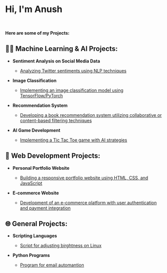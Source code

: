 <h1>Hi, I'm Anush</h1> <br/>

<b>Here are some of my Projects: </b>

<h2>👨‍💻 Machine Learning & AI Projects:</h2>

- <b>Sentiment Analysis on Social Media Data</b>
  - [Analyzing Twitter sentiments using NLP techniques](https://github.com/anushbareyan/...)

- <b>Image Classification</b>
  - [Implementing an image classification model using TensorFlow/PyTorch](https://github.com/anushbareyan/...)

- <b>Recommendation System</b>
  - [Developing a book recommendation system utilizing collaborative or content-based filtering techniques](https://github.com/anushbareyan/...)

- <b>AI Game Development</b>
  - [Implementing a Tic Tac Toe game with AI strategies](https://github.com/anushbareyan/...)

<h2>🔧 Web Development Projects:</h2>

- <b>Personal Portfolio Website</b>
  - [Building a responsive portfolio website using HTML, CSS, and JavaScript](https://github.com/anushbareyan/...)

- <b>E-commerce Website</b>
  - [Development of an e-commerce platform with user authentication and payment integration](https://github.com/anushbareyan/...)
 
<h2>🌐 General Projects:</h2>

- <b>Scripting Languages</b>
  - [Script for adjusting birghtness on Linux](https://github.com/anushbareyan/birghtnesschangeonlinux)
    
- <b>Python Programs</b>
  - [Program for email automantion](https://github.com/anushbareyan/emailautomation)
